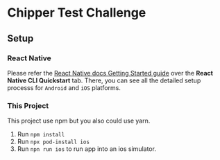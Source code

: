 # Chipper Test Challenge

## Setup

### React Native 

Please refer the [React Native docs Getting Started guide](https://reactnative.dev/docs/getting-started) over the **React Native CLI Quickstart** tab. There, you can see all the detailed setup processs for `Android` and `iOS` platforms.

### This Project

This project use npm but you also could use yarn.

1. Run `npm install`
2. Run `npx pod-install ios` 
3. Run `npn run ios` to run app into an ios simulator. 
